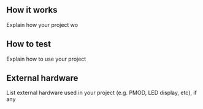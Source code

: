 <!---

This file is used to generate your project datasheet. Please fill in the information below and delete any unused
sections.

You can also include images in this folder and reference them in the markdown. Each image must be less than
512 kb in size, and the combined size of all images must be less than 1 MB.
-->

## How it works

Explain how your project wo

## How to test

Explain how to use your project

## External hardware

List external hardware used in your project (e.g. PMOD, LED display, etc), if any
